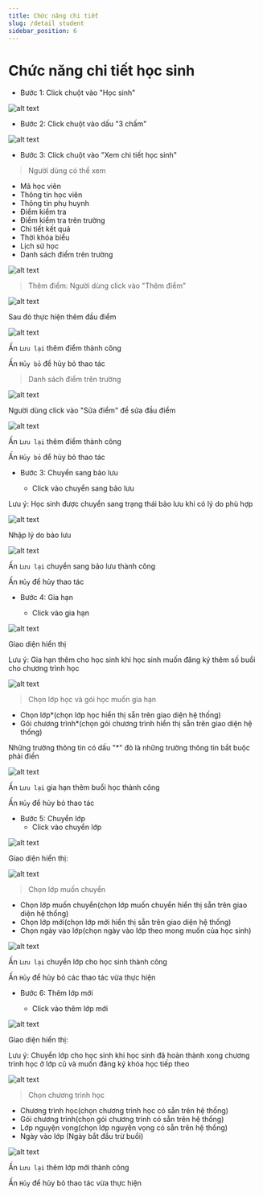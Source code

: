 ```yaml
---
title: Chức năng chi tiết
slug: /detail student
sidebar_position: 6
---
```


# Chức năng chi tiết học sinh

- Bước 1: Click chuột vào "Học sinh"

![alt text](/img/student/a27.1.png)

- Bước 2: Click chuột vào dấu "3 chấm"

![alt text](/img/student/a28.png)

- Bước 3: Click chuột vào "Xem chi tiết học sinh"

> Người dùng có thể xem

  + Mã học viên
  + Thông tin học viên
  + Thông tin phụ huynh
  + Điểm kiểm tra
  + Điểm kiểm tra trên trường
  + Chi tiết kết quả
  + Thời khóa biểu
  + Lịch sử học 
  + Danh sách điểm trên trường

![alt text](/img/student/a29.png)

> Thêm điểm:
Người dùng click vào "Thêm điểm"

![alt text](/img/student/a30.png)

Sau đó thực hiện thêm đầu điểm

![alt text](/img/student/a31.png)

Ấn `Lưu lại` thêm điểm thành công

Ấn `Hủy bỏ` để hủy bỏ thao tác
> Danh sách điểm trên trường

![alt text](/img/student/a32.png)

Người dùng click vào "Sửa điểm" để sửa đầu điểm

![alt text](/img/student/a33.png)

Ấn `Lưu lại` thêm điểm thành công

Ấn `Hủy bỏ` để hủy bỏ thao tác


- Bước 3: Chuyển sang bảo lưu

  + Click vào chuyển sang bảo lưu

Lưu ý: Học sinh được chuyển sang trạng thái bảo lưu khi có lý do phù hợp

![alt text](/img/student/a34.png)

Nhập lý do bảo lưu

![alt text](/img/student/a35.png)

Ấn `Lưu lại` chuyển sang bảo lưu thành công

Ấn `Hủy` để hủy thao tác

- Bước 4: Gia hạn

  + Click vào gia hạn

![alt text](/img/student/a36.png)

Giao diện hiển thị

Lưu ý: Gia hạn thêm cho học sinh khi học sinh muốn đăng ký thêm số buổi cho chương trình học

![alt text](/img/student/a37.png)

> Chọn lớp học và gói học muốn gia hạn

  + Chọn lớp*(chọn lớp học hiển thị sẵn trên giao diện hệ thống)
  + Gói chương trình*(chọn gói chương trình hiển thị sẵn trên giao diện hệ thống)

Những trường thông tin có dấu "*" đỏ là những trường thông tin bắt buộc phải điền

![alt text](/img/student/a38.png)

Ấn `Lưu lại` gia hạn thêm buổi học thành công

Ấn `Hủy` để hủy bỏ thao tác

- Bước 5: Chuyển lớp
  + Click vào chuyển lớp

![alt text](/img/student/a39.png)

Giao diện hiển thị:

![alt text](/img/student/a40.png)

> Chọn lớp muốn chuyển
  + Chọn lớp muốn chuyển(chọn lớp muốn chuyển hiển thị sẵn trên giao diện hệ thống)
  + Chọn lớp mới(chọn lớp mới hiển thị sẵn trên giao diện hệ thống)
  + Chọn ngày vào lớp(chọn ngày vào lớp theo mong muốn của học sinh)

![alt text](/img/student/a41.png)

Ấn `Lưu lại` chuyển lớp cho học sinh thành công

Ấn `Hủy` để hủy bỏ các thao tác vừa thực hiện 

- Bước 6: Thêm lớp mới

  + Click vào thêm lớp mới

![alt text](/img/student/a42.png)

Giao diện hiển thị:

Lưu ý: Chuyển lớp cho học sinh khi học sinh đã hoàn thành xong chương trình học ở lớp cũ và muốn đăng ký khóa học tiếp theo

![alt text](/img/student/a43.png)

> Chọn chương trình học
  + Chương trình học(chọn chương trình học có sẵn trên hệ thống)
  + Gói chương trình(chọn gói chương trình có sẵn trên hệ thống)
  + Lớp nguyện vọng(chọn lớp nguyện vọng có sẵn trên hệ thống)
  + Ngày vào lớp (Ngày bắt đầu trừ buổi)

![alt text](/img/student/a44.png)

Ấn `Lưu lại` thêm lớp mới thành công

Ấn `Hủy` để hủy bỏ thao tác vừa thực hiện